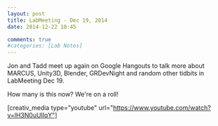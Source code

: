 ```yaml
---
layout: post
title: LabMeeting - Dec 19, 2014
date: 2014-12-22 10:45

comments: true
#categories: [Lab Notes]
---
```

Jon and Tadd meet up again on Google Hangouts to talk more about MARCUS, Unity3D, Blender, GRDevNight and random other tidbits in LabMeeting Dec 19.

How many is this now? We're on a roll!

[creativ_media type="youtube" url="https://www.youtube.com/watch?v=lH3N0uUlIqY"]
